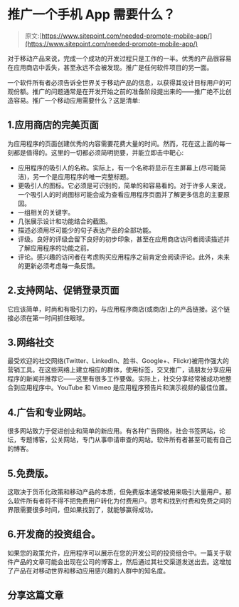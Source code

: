 # 推广一个手机 App 需要什么？

> 原文:[https://www.sitepoint.com/needed-promote-mobile-app/](https://www.sitepoint.com/needed-promote-mobile-app/)

对于移动产品来说，完成一个成功的开发过程只是工作的一半。优秀的产品很容易在应用商店中丢失，甚至永远不会被发现。推广是任何软件项目的另一面。

一个软件所有者必须告诉全世界关于移动产品的信息，以获得其设计目标用户的可观份额。推广的问题通常是在开发开始之前的准备阶段提出来的——推广绝不比创造容易。推广一个移动应用需要什么？这是清单:

## 1.应用商店的完美页面

为应用程序的页面创建优秀的内容需要花费大量的时间。然而，花在这上面的每一刻都是值得的。这里的一切都必须简明扼要，并能立即击中靶心:

*   应用程序的吸引人的名称。实际上，有一个名称将显示在主屏幕上(尽可能简洁)，另一个是应用程序的唯一完整标题。
*   更吸引人的图标。它必须是可识别的，简单的和容易看的。对于许多人来说，一个吸引人的时尚图标可能会成为查看应用程序页面并了解更多信息的主要原因。
*   一组相关的关键字。
*   几张展示设计和功能结合的截图。
*   描述必须用尽可能少的句子表达产品的全部功能。
*   评级。良好的评级会留下良好的初步印象，甚至在应用商店访问者阅读描述并了解应用程序的功能之前。
*   评论。感兴趣的访问者在考虑购买应用程序之前肯定会阅读评论。此外，未来的更新必须考虑每一条反馈。

## 2.支持网站、促销登录页面

它应该简单，时尚和有吸引力的，与应用程序商店(或商店)上的产品链接。这个链接必须在第一时间抓住眼球。

## 3.网络社交

最受欢迎的社交网络(Twitter、LinkedIn、脸书、Google+、Flickr)被用作强大的营销工具。在这些网络上建立相应的群体，使用标签，交叉推广，请朋友分享应用程序的新闻并推荐它——这里有很多工作要做。实际上，社交分享经常被成功地整合到应用程序中。YouTube 和 Vimeo 是应用程序预告片和演示视频的最佳位置。

## 4.广告和专业网站。

很多网站致力于促进创业和简单的新应用。有各种广告网络，社会书签网站，论坛，专题博客，公关网站，专门从事申请审查的网站。软件所有者甚至可能有自己的博客。

## 5.免费版。

这取决于货币化政策和移动产品的本质，但免费版本通常被用来吸引大量用户。那么软件所有者将不得不把免费用户转化为付费用户。思考和找到付费和免费之间的界限需要很多时间，但如果找到了，就能够赢得成功。

## 6.开发商的投资组合。

如果您的政策允许，应用程序可以展示在您的开发公司的投资组合中。一篇关于软件产品的文章可能会出现在公司的博客上，然后通过其社交渠道发送出去。这增加了产品在对移动世界和移动应用感兴趣的人群中的知名度。

## 分享这篇文章